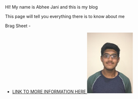HI! My name is Abhee Jani and this is my blog

This page will tell you everything there is to know about me 

Brag Sheet - 
- <a href="https://docs.google.com/document/d/1CES7XoXgjeJMpxx8_Ty7gdm4l0sDP4ZS8osHqP_vzZI"> LINK TO MORE INFORMATION HERE  <a> 
![](IMG_2530.jpg)
